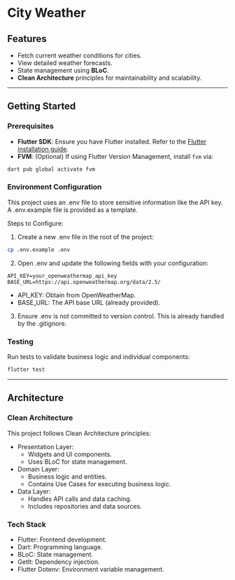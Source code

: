 # **City Weather**

## **Features**
- Fetch current weather conditions for cities.
- View detailed weather forecasts.
- State management using **BLoC**.
- **Clean Architecture** principles for maintainability and scalability.

---

## **Getting Started**

### **Prerequisites**
- **Flutter SDK**: Ensure you have Flutter installed. Refer to the [Flutter installation guide](https://docs.flutter.dev/get-started/install).
- **FVM**: (Optional) If using Flutter Version Management, install `fvm` via:

```bash
dart pub global activate fvm
```

### **Environment Configuration**

This project uses an .env file to store sensitive information like the API key. A .env.example file is provided as a template.

Steps to Configure:
1.	Create a new .env file in the root of the project:

```bash
cp .env.example .env
```

2.	Open .env and update the following fields with your configuration:

```env
API_KEY=your_openweathermap_api_key
BASE_URL=https://api.openweathermap.org/data/2.5/
```
  
- API_KEY: Obtain from OpenWeatherMap.
- BASE_URL: The API base URL (already provided).

3.	Ensure .env is not committed to version control. This is already handled by the .gitignore.

### **Testing**

Run tests to validate business logic and individual components:

```bash
flutter test
```

---

## **Architecture**

### **Clean Architecture**

This project follows Clean Architecture principles:
- Presentation Layer:
    - Widgets and UI components.
	- Uses BLoC for state management.
- Domain Layer:
	- Business logic and entities.
	- Contains Use Cases for executing business logic.
- Data Layer:
	- Handles API calls and data caching.
	- Includes repositories and data sources.

### **Tech Stack**
- Flutter: Frontend development.
- Dart: Programming language.
- BLoC: State management.
- GetIt: Dependency injection.
- Flutter Dotenv: Environment variable management.